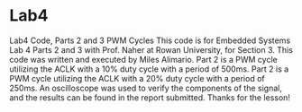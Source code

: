 # Lab4
Lab4 Code, Parts 2 and 3 PWM Cycles
This code is for Embedded Systems Lab 4 Parts 2 and 3 with Prof. Naher at Rowan University, for Section 3.
This code was written and executed by Miles Alimario.
Part 2 is a PWM cycle utilizing the ACLK with a 10% duty cycle with a period of 500ms.
Part 2 is a PWM cycle utilizing the ACLK with a 20% duty cycle with a period of 250ms.
An oscilloscope was used to verify the components of the signal, and the results can be found in the report submitted.
Thanks for the lesson!
